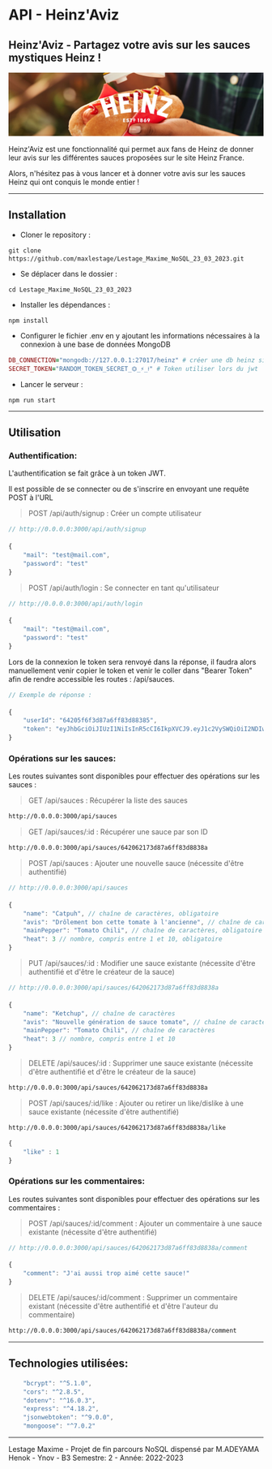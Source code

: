# API - Heinz'Aviz

## Heinz'Aviz - Partagez votre avis sur les sauces mystiques Heinz !

![Heinz](https://github.com/maxlestage/Lestage_Maxime_NoSQL_23_03_2023/blob/master/img/MUSTARD-hot-dog-MASTER.jpg?raw=true)

Heinz'Aviz est une fonctionnalité qui permet aux fans de Heinz de donner leur avis sur les différentes sauces proposées sur le site Heinz France.

Alors, n'hésitez pas à vous lancer et à donner votre avis sur les sauces Heinz qui ont conquis le monde entier !

---

## Installation

- Cloner le repository :

```shell
git clone https://github.com/maxlestage/Lestage_Maxime_NoSQL_23_03_2023.git
```

- Se déplacer dans le dossier :

```shell
cd Lestage_Maxime_NoSQL_23_03_2023
```

- Installer les dépendances :

```shell
npm install
```

- Configurer le fichier .env en y ajoutant les informations nécessaires à la connexion à une base de données MongoDB

```ruby
DB_CONNECTION="mongodb://127.0.0.1:27017/heinz" # créer une db heinz si elle n'existe pas.
SECRET_TOKEN="RANDOM_TOKEN_SECRET_⏣_⚡︎_⍿" # Token utiliser lors du jwt
```

- Lancer le serveur :

```shell
npm run start
```

---

## Utilisation

### Authentification:

L'authentification se fait grâce à un token JWT.

Il est possible de se connecter ou de s'inscrire en envoyant une requête POST à l'URL

> POST /api/auth/signup : Créer un compte utilisateur

```js
// http://0.0.0.0:3000/api/auth/signup

{
	"mail": "test@mail.com",
	"password": "test"
}
```

> POST /api/auth/login : Se connecter en tant qu'utilisateur

```js
// http://0.0.0.0:3000/api/auth/login

{
	"mail": "test@mail.com",
	"password": "test"
}

```

Lors de la connexion le token sera renvoyé dans la réponse, il faudra alors manuellement venir copier le token et venir le coller dans "Bearer Token" afin de rendre accessible les routes : /api/sauces.

```js
// Exemple de réponse :

{
	"userId": "64205f6f3d87a6ff83d88385",
	"token": "eyJhbGciOiJIUzI1NiIsInR5cCI6IkpXVCJ9.eyJ1c2VySWQiOiI2NDIwNWY2ZjNkODdhNmZmODNkODgzODUiLCJpYXQiOjE2Nzk4NDMzMDksImV4cCI6MTY3OTkyOTcwOX0.jHGsLjQq8m6ZWccUxQVaBlBeEPw8kSerDj05x1TJ7p8"
}
```

### Opérations sur les sauces:

Les routes suivantes sont disponibles pour effectuer des opérations sur les sauces :

> GET /api/sauces : Récupérer la liste des sauces

```txt
http://0.0.0.0:3000/api/sauces
```

> GET /api/sauces/:id : Récupérer une sauce par son ID

```txt
http://0.0.0.0:3000/api/sauces/642062173d87a6ff83d8838a
```

> POST /api/sauces : Ajouter une nouvelle sauce (nécessite d'être authentifié)

```js
// http://0.0.0.0:3000/api/sauces

{
	"name": "Catpuh", // chaîne de caractères, obligatoire
	"avis": "Drôlement bon cette tomate à l'ancienne", // chaîne de caractères, obligatoire
	"mainPepper": "Tomato Chili", // chaîne de caractères, obligatoire
	"heat": 3 // nombre, compris entre 1 et 10, obligatoire
}
```

> PUT /api/sauces/:id : Modifier une sauce existante (nécessite d'être authentifié et d'être le créateur de la sauce)

```js
// http://0.0.0.0:3000/api/sauces/642062173d87a6ff83d8838a

{
	"name": "Ketchup", // chaîne de caractères
	"avis": "Nouvelle génération de sauce tomate", // chaîne de caractères
	"mainPepper": "Tomato Chili", // chaîne de caractères
	"heat": 3 // nombre, compris entre 1 et 10
}
```

> DELETE /api/sauces/:id : Supprimer une sauce existante (nécessite d'être authentifié et d'être le créateur de la sauce)

```txt
http://0.0.0.0:3000/api/sauces/642062173d87a6ff83d8838a
```

> POST /api/sauces/:id/like : Ajouter ou retirer un like/dislike à une sauce existante (nécessite d'être authentifié)

```txt
http://0.0.0.0:3000/api/sauces/642062173d87a6ff83d8838a/like
```

```js
{
    "like" : 1
}
```

### Opérations sur les commentaires:

Les routes suivantes sont disponibles pour effectuer des opérations sur les commentaires :

> POST /api/sauces/:id/comment : Ajouter un commentaire à une sauce existante (nécessite d'être authentifié)

```js
// http://0.0.0.0:3000/api/sauces/642062173d87a6ff83d8838a/comment

{
	"comment": "J'ai aussi trop aimé cette sauce!"
}
```

> DELETE /api/sauces/:id/comment : Supprimer un commentaire existant (nécessite d'être authentifié et d'être l'auteur du commentaire)

```txt
http://0.0.0.0:3000/api/sauces/642062173d87a6ff83d8838a/comment
```

---

## Technologies utilisées:

```js
	"bcrypt": "^5.1.0",
	"cors": "^2.8.5",
	"dotenv": "^16.0.3",
	"express": "^4.18.2",
	"jsonwebtoken": "^9.0.0",
	"mongoose": "^7.0.2"
```

---

Lestage Maxime - Projet de fin parcours NoSQL dispensé par M.ADEYAMA Henok - Ynov - B3 Semestre: 2 - Année: 2022-2023
